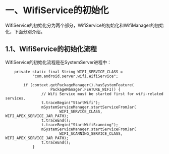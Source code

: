 # 一、WifiService的初始化

WifiService的初始化分为两个部分，WifiService的初始化和WifiManager的初始化，下面分别介绍。

## 1.1、WifiService的初始化流程

WifiService的初始化流程是在SystemServer进程中：

```
    private static final String WIFI_SERVICE_CLASS =
            "com.android.server.wifi.WifiService";
```
```
        if (context.getPackageManager().hasSystemFeature(
                    PackageManager.FEATURE_WIFI)) {
                // Wifi Service must be started first for wifi-related services.
                t.traceBegin("StartWifi");
                mSystemServiceManager.startServiceFromJar(
                        WIFI_SERVICE_CLASS, WIFI_APEX_SERVICE_JAR_PATH);
                t.traceEnd();
                t.traceBegin("StartWifiScanning");
                mSystemServiceManager.startServiceFromJar(
                        WIFI_SCANNING_SERVICE_CLASS, WIFI_APEX_SERVICE_JAR_PATH);
                t.traceEnd();
            }
```
##
